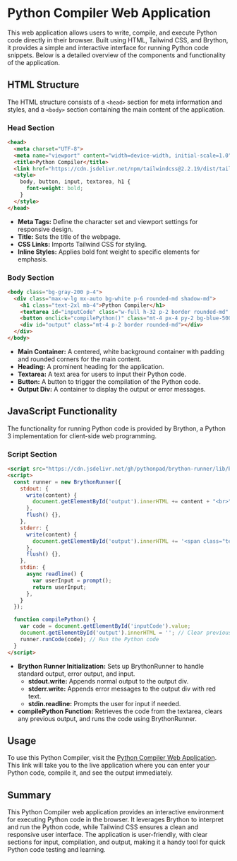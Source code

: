 # Python Compiler Web Application

This web application allows users to write, compile, and execute Python code directly in their browser. Built using HTML, Tailwind CSS, and Brython, it provides a simple and interactive interface for running Python code snippets. Below is a detailed overview of the components and functionality of the application.

## HTML Structure

The HTML structure consists of a `<head>` section for meta information and styles, and a `<body>` section containing the main content of the application.

### Head Section

```html
<head>
  <meta charset="UTF-8">
  <meta name="viewport" content="width=device-width, initial-scale=1.0">
  <title>Python Compiler</title>
  <link href="https://cdn.jsdelivr.net/npm/tailwindcss@2.2.19/dist/tailwind.min.css" rel="stylesheet">
  <style>
    body, button, input, textarea, h1 {
      font-weight: bold;
    }
  </style>
</head>
```

- **Meta Tags:** Define the character set and viewport settings for responsive design.
- **Title:** Sets the title of the webpage.
- **CSS Links:** Imports Tailwind CSS for styling.
- **Inline Styles:** Applies bold font weight to specific elements for emphasis.

### Body Section

```html
<body class="bg-gray-200 p-4">
  <div class="max-w-lg mx-auto bg-white p-6 rounded-md shadow-md">
    <h1 class="text-2xl mb-4">Python Compiler</h1>
    <textarea id="inputCode" class="w-full h-32 p-2 border rounded-md" placeholder="Enter your Python code here..."></textarea>
    <button onclick="compilePython()" class="mt-4 px-4 py-2 bg-blue-500 text-white rounded-md">Compile</button>
    <div id="output" class="mt-4 p-2 border rounded-md"></div>
  </div>
</body>
```

- **Main Container:** A centered, white background container with padding and rounded corners for the main content.
- **Heading:** A prominent heading for the application.
- **Textarea:** A text area for users to input their Python code.
- **Button:** A button to trigger the compilation of the Python code.
- **Output Div:** A container to display the output or error messages.

## JavaScript Functionality

The functionality for running Python code is provided by Brython, a Python 3 implementation for client-side web programming.

### Script Section

```html
<script src="https://cdn.jsdelivr.net/gh/pythonpad/brython-runner/lib/brython-runner.bundle.js"></script>
<script>
  const runner = new BrythonRunner({
    stdout: {
      write(content) {
        document.getElementById('output').innerHTML += content + "<br>";
      },
      flush() {},
    },
    stderr: {
      write(content) {
        document.getElementById('output').innerHTML += '<span class="text-red-500">' + content + "</span><br>";
      },
      flush() {},
    },
    stdin: {
      async readline() {
        var userInput = prompt();
        return userInput;
      },
    }
  });

  function compilePython() {
    var code = document.getElementById('inputCode').value;
    document.getElementById('output').innerHTML = ''; // Clear previous output
    runner.runCode(code); // Run the Python code
  }
</script>
```

- **Brython Runner Initialization:** Sets up BrythonRunner to handle standard output, error output, and input.
  - **stdout.write:** Appends normal output to the output div.
  - **stderr.write:** Appends error messages to the output div with red text.
  - **stdin.readline:** Prompts the user for input if needed.
- **compilePython Function:** Retrieves the code from the textarea, clears any previous output, and runs the code using BrythonRunner.

## Usage

To use this Python Compiler, visit the [Python Compiler Web Application](https://lelbois.nekoweb.org/py.html). This link will take you to the live application where you can enter your Python code, compile it, and see the output immediately.

## Summary

This Python Compiler web application provides an interactive environment for executing Python code in the browser. It leverages Brython to interpret and run the Python code, while Tailwind CSS ensures a clean and responsive user interface. The application is user-friendly, with clear sections for input, compilation, and output, making it a handy tool for quick Python code testing and learning.

